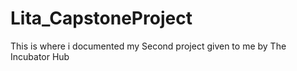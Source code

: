# Lita_CapstoneProject
This is where i documented my Second project given to me by The Incubator Hub 
